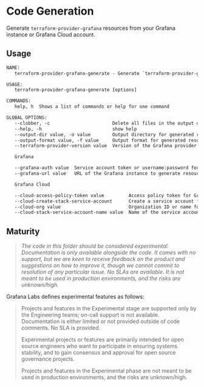 # Code Generation

Generate `terraform-provider-grafana` resources from your Grafana instance or Grafana Cloud account.

## Usage

```txt
NAME:
   terraform-provider-grafana-generate - Generate `terraform-provider-grafana` resources from your Grafana instance or Grafana Cloud account.

USAGE:
   terraform-provider-grafana-generate [options]

COMMANDS:
   help, h  Shows a list of commands or help for one command

GLOBAL OPTIONS:
   --clobber, -c                       Delete all files in the output directory before generating resources (default: false) [$TFGEN_CLOBBER]
   --help, -h                          show help
   --output-dir value, -o value        Output directory for generated resources [$TFGEN_OUTPUT_DIR]
   --output-format value, -f value     Output format for generated resources. Supported formats are: [json hcl crossplane] (default: "hcl") [$TFGEN_OUTPUT_FORMAT]
   --terraform-provider-version value  Version of the Grafana provider to generate resources for. Defaults to the release version (same as the generator version). [$TFGEN_TERRAFORM_PROVIDER_VERSION]

   Grafana

   --grafana-auth value  Service account token or username:password for the Grafana instance [$TFGEN_GRAFANA_AUTH]
   --grafana-url value   URL of the Grafana instance to generate resources from [$TF_GEN_GRAFANA_URL]

   Grafana Cloud

   --cloud-access-policy-token value         Access policy token for Grafana Cloud [$TFGEN_CLOUD_ACCESS_POLICY_TOKEN]
   --cloud-create-stack-service-account      Create a service account for each Grafana Cloud stack, allowing generation and management of resources in that stack. (default: false) [$TFGEN_CLOUD_CREATE_STACK_SERVICE_ACCOUNT]
   --cloud-org value                         Organization ID or name for Grafana Cloud [$TFGEN_CLOUD_ORG]
   --cloud-stack-service-account-name value  Name of the service account to create for each Grafana Cloud stack. (default: "tfgen-management") [$TFGEN_CLOUD_STACK_SERVICE_ACCOUNT_NAME]
```

## Maturity

> _The code in this folder should be considered experimental. Documentation is only
available alongside the code. It comes with no support, but we are keen to receive
feedback on the product and suggestions on how to improve it, though we cannot commit
to resolution of any particular issue. No SLAs are available. It is not meant to be used
in production environments, and the risks are unknown/high._

Grafana Labs defines experimental features as follows:

> Projects and features in the Experimental stage are supported only by the Engineering
teams; on-call support is not available. Documentation is either limited or not provided
outside of code comments. No SLA is provided.
>
> Experimental projects or features are primarily intended for open source engineers who
want to participate in ensuring systems stability, and to gain consensus and approval
for open source governance projects.
>
> Projects and features in the Experimental phase are not meant to be used in production
environments, and the risks are unknown/high.
